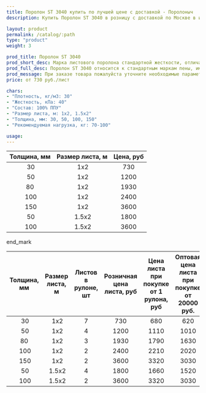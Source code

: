 ```yaml
---
title: Поролон ST 3040 купить по лучшей цене с доставкой - Поролоныч
description: Купить Поролон ST 3040 в розницу с доставкой по Москве в интернет-магазине Поролоныча.

layout: product
permalink: /catalog/:path
type: "product"
weight: 3

prod_title: Поролон ST 3040
prod_short_desc: Марка листового поролона стандартной жесткости, отличается превосходной эластичностью и восстанавливаемостью.
prod_full_desc: Поролон ST 3040 относится к стандартным маркам пены, имеет высокую плотность. Характеризуется отличными эксплуатационными качествами, долговечностью и упругостью. Обладает хорошей восстанавливаемостью и эластичностью.
prod_message: При заказе товара пожалуйста уточните необходимые параметры (толщина, размер листа и количество листов).
price: от 730 руб./лист

chars:
- "Плотность, кг/м3: 30"
- "Жесткость, кПа: 40"
- "Состав: 100% ППУ"
- "Размер листа, м: 1х2, 1.5х2"
- "Толщина, мм: 30, 50, 100, 150"
- "Рекомендуемая нагрузка, кг: 70-100"

usage:
---
```

| Толщина, мм | Размер листа, м | Цена, руб
|:-----------:|:---------------:|:---------:|
 30| 1х2|730
 50| 1х2|1200
 80| 1х2|1930
 100| 1х2|2400
 150| 1х2|3600
 50| 1.5х2|1800
 100| 1.5х2|3600

end_mark

| Толщина, мм | Размер листа, м | Листов в рулоне, шт | Розничная цена листа, руб | Цена листа при покупке от 1 рулона, руб | Оптовая цена листа при покупке от 20000 руб. |
|:-----------:|:---------------:|:-------------------:|:---------------------------:|:-----------------------------------------:|:----------------------------------------------:|
 30| 1х2|7|730|680|620
 50| 1х2|4|1200|1110|1010
 80| 1х2|3|1930|1790|1630
 100| 1х2|2|2400|2210|2020
 150| 1х2|2|3600|3320|3030
 50| 1.5х2|4|1800|1660|1520
 100| 1.5х2|2|3600|3320|3030